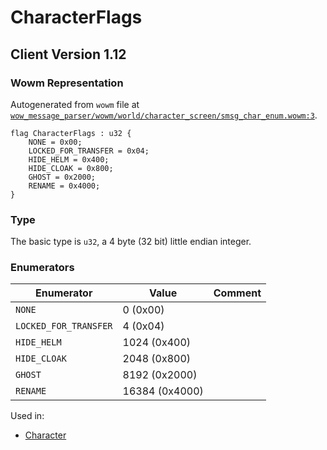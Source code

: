 # CharacterFlags

## Client Version 1.12

### Wowm Representation

Autogenerated from `wowm` file at [`wow_message_parser/wowm/world/character_screen/smsg_char_enum.wowm:3`](https://github.com/gtker/wow_messages/tree/main/wow_message_parser/wowm/world/character_screen/smsg_char_enum.wowm#L3).

```rust,ignore
flag CharacterFlags : u32 {
    NONE = 0x00;
    LOCKED_FOR_TRANSFER = 0x04;
    HIDE_HELM = 0x400;
    HIDE_CLOAK = 0x800;
    GHOST = 0x2000;
    RENAME = 0x4000;
}
```
### Type
The basic type is `u32`, a 4 byte (32 bit) little endian integer.
### Enumerators
| Enumerator | Value  | Comment |
| --------- | -------- | ------- |
| `NONE` | 0 (0x00) |  |
| `LOCKED_FOR_TRANSFER` | 4 (0x04) |  |
| `HIDE_HELM` | 1024 (0x400) |  |
| `HIDE_CLOAK` | 2048 (0x800) |  |
| `GHOST` | 8192 (0x2000) |  |
| `RENAME` | 16384 (0x4000) |  |

Used in:
* [Character](character.md)
